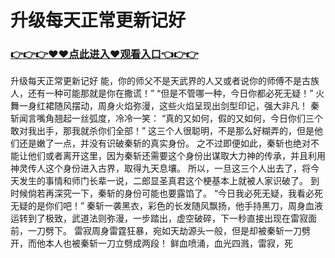 # 升级每天正常更新记好

### <a href="http://www.baidu.com/link?url=ok3_Ml5QdPpOWDUDT8PseJcBKYiYUthhvs1MDf_XWaxIqoOiiz3h9rK40scs4rg4&wd">👉👉👉♥♥点此进入♥观看入口👈👉👉</a>

升级每天正常更新记好
  能，你的师父不是天武界的人又或者说你的师傅不是古族人，还有一种可能那就是你在撒谎！”
    “但是不管哪一种，今日你都必死无疑！”
    火舞一身红裙随风摆动，周身火焰弥漫，这些火焰呈现出剑型印记，强大非凡！
    秦斩闻言嘴角翘起一丝弧度，冷冷一笑：
    “真的又如何，假的又如何，今日你们三个敢对我出手，那我就杀你们全部！”
    这三个人很聪明，不是那么好糊弄的，但是他们还是嫩了一点，并没有识破秦斩的真实身份。
    之不过即便如此，秦斩也绝对不能让他们或者离开这里，因为秦斩还需要这个身份出谋取大力神的传承，并且利用神灵传人这个身份进入古界，取得九天息壤。
    所以，一旦这三个人出去了，将今天发生的事情和师门长辈一说，二郎显圣真君这个梗基本上就被人家识破了。
    到时候倘若再深究一下，秦斩的身份可能也要露馅了。
    “今日我必死无疑，我看必死无疑的是你们吧！”
    秦斩一袭黑衣，彩色的长发随风飘扬，他手持黑刀，周身血液运转到了极致，武道法则弥漫，一步踏出，虚空破碎，下一秒直接出现在雷寂面前，一刀劈下。
    雷寂周身雷霆狂暴，宛如天劫源头一般，但是却被秦斩一刀劈开，而他本人也被秦斩一刀立劈成两段！
    鲜血喷涌，血光四溅，雷寂，死

